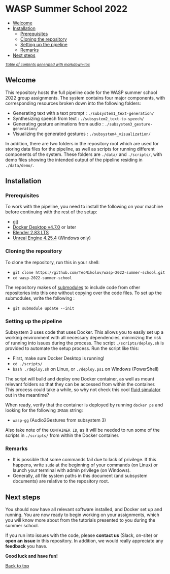 
# WASP Summer School 2022

- [Welcome](#welcome)
- [Installation](#installation)
  * [Prerequisites](#prerequisites)
  * [Cloning the repository](#cloning-the-repository)
  * [Setting up the pipeline](#setting-up-the-pipeline)
  * [Remarks](#remarks)
- [Next steps](#next-steps)

<small><i><a href='http://ecotrust-canada.github.io/markdown-toc/'>Table of contents generated with markdown-toc</a></i></small>


## Welcome

This repository hosts the full pipeline code for the WASP summer school 2022 group assignments. The system contains four major components, with corresponding resources broken down into the following folders:

- Generating text with a text prompt : `./subsystem1_text-generation/`
- Synthesizing speech from text : `./subsystem2_text-to-speech/`
- Generating gesture animations from audio : `./subsystem3_gesture-generation/`
- Visualizing the generated gestures : `./subsystem4_visualization/`
 
In addition, there are two folders in the repository root which are used for storing data files for the pipeline, as well as scripts for running different components of the system. These folders are `./data/` and `./scripts/`, with demo files showing the intended output of the pipeline residing in `./data/demo/`.

## Installation

### Prerequisites

To work with the pipeline, you need to install the following on your machine before continuing with the rest of the setup:

- [git](https://git-scm.com/downloads)
- [Docker Desktop v4.7.0](https://docs.docker.com/get-docker/) or later
- [Blender 2.83 LTS](https://www.blender.org/download/releases/2-83/)
- [Unreal Engine 4.25.4](https://www.unrealengine.com/en-US/download) (Windows only)

### Cloning the repository

To clone the repository, run this in your shell:

- `git clone https://github.com/TeoNikolov/wasp-2022-summer-school.git`
- `cd wasp-2022-summer-school`

The repository makes of [submodules](https://git-scm.com/book/en/v2/Git-Tools-Submodules) to include code from other repositories into this one without copying over the code files. To set up the submodules, write the following :

- `git submodule update --init`

### Setting up the pipeline

Subsystem 3 uses code that uses Docker. This allows you to easily set up a working environment with all necessary dependencies, minimizing the risk of running into issues during the process. The script `./scripts/deploy.sh` is provided to automate the setup process. Run the script like this:

- First, make sure Docker Desktop is running!
- `cd ./scripts/`
- `bash ./deploy.sh` on Linux, or `./deploy.ps1` on Windows (PowerShell)

The script will build and deploy one Docker container, as well as mount relevant folders so that they can be accessed from within the container. This process could take a while, so why not check this cool [fluid simulator](https://paveldogreat.github.io/WebGL-Fluid-Simulation/) out in the meantime?

When ready,  verify that the container is deployed by running `docker ps` and looking for the following `IMAGE` string:

- `wasp-gg` (Audio2Gestures from subsystem 3)

Also take note of the `CONTAINER ID`, as it will be needed to run some of the scripts in `./scripts/` from within the Docker container.

### Remarks

- It is possible that some commands fail due to lack of privilege. If this happens, write `sudo` at the beginning of your commands (on Linux) or launch your terminal with admin privilege (on Windows).
- Generally, all file system paths in this document (and subsystem documents) are relative to the repository root.

## Next steps

You should now have all relevant software installed, and Docker set up and running. You are now ready to begin working on your assignments, which you will know more about from the tutorials presented to you during the summer school.

If you run into issues with the code, please **contact us** (Slack, on-site) or **open an issue** in this repository. In addition, we would really appreciate any **feedback** you have.

**Good luck and have fun!**

[Back to top](#wasp-summer-school-2022)
